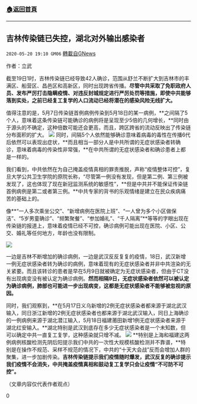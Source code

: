 ###  [:house:返回首頁](https://github.com/ourhimalayas/txt)
---

## 吉林传染链已失控，湖北对外输出感染者
`2020-05-20 19:10 GM06` [轉載自GNews](https://gnews.org/zh-hant/208391/)

作者：立武

截至19日1时，吉林传染链已经导致42人确诊，范围从舒兰不断扩大到吉林市的丰满区、船营区、昌邑区和高新区，同时出现跨省传播。**尽管中共采取了免职政府人员、发布严厉打击隐瞒疫情、对违反封城规定进行严厉处罚等措施，即使中共能够落到实处，之前已经复工复学的人口流动已经将潜在的感染风险无线扩大。**

值得注意的是，5月7日传染链首例病例传染到5月18日的某一病例，**之间隔了5个人，意味着这条传染链可能确诊的病例将是呈现至少5倍的几何增长，**同时由于源头的不确定，这种倍数可能还会更高，而且，跨区跨省的流动反映出了传染链分布面积的扩大。
![](https://s3.amazonaws.com/gnews-media-offload/wp-content/uploads/2020/05/20183952/6-21-2.jpg)
同时，间隔5个人依然能够确诊意味着病毒的毒性在传播6代后依然可以表现出症状，**而且相当一部分人是中共所谓的无症状感染者转确诊，意味着病毒的传染性非常强，**在中共所谓的无症状感染者和确诊患者上都是一样的。

我们看到，中共依然在为自己掩盖疫情真相的罪责推脱，声称“疫情整体可控”，复旦大学公共卫生学院的原院长称，“尽管第一例没有发现，但是第二例、第三例被发现了，这也体现了现在新冠监测系统的敏感性”，**但是中共并不能保证传染链首例病例是第二或者第三例。**中共专家的背书的乐观情绪是建立在民众疾病痛苦的基础上的。

像**“一人多次乘坐公交”、“新增病例在医院上班”、“一人曾为多个小区做保洁”、“5岁男童确诊”、“频繁聚餐”、“参加婚礼”、“千人隔离”**等等的字眼出现在传染链的报道上，意味着疫情已经不可控，确诊病例可能出现在医院、小区、公交、婚礼等任何地方，年龄也没有限制。

![](https://s3.amazonaws.com/gnews-media-offload/wp-content/uploads/2020/05/20184215/8-9.png)

一边是吉林不断增加的确诊病例，一边是武汉反反复复的疫情，18日，武汉新增一例无症状感染者转为确诊的病例，意味着现有的无症状感染者并非中共渲染的无关紧要。而且该转诊的患者是早在5月9日就被确定为无症状感染者，但由于CT没有出现病变没有被认定为确诊病例。**然而相隔****9****日，无症状感染者依然可以被认定为确诊病例，肺部也可能进一步出现病变，这都是无症状感染者不能够被忽视的原因。**

同时，我们观察到，**在5月17日义乌新增的2例无症状感染者都来源于湖北武汉输入，同日浙江新增的2例无症状感染者也都来源于湖北武汉输入，同日上海确诊的一例病例来源于湖北潜江输入，5月18日福建莆田新增1例无症状感染者来源于湖北红安输入。**湖北特别是武汉到底存在多少无症状感染者是一个未知数，但可以确定中共一直复工复学，这种感染就只增不减。
![](https://s3.amazonaws.com/gnews-media-offload/wp-content/uploads/2020/05/20184319/8-9-2.png)
**特别是上海和福建这两例病例核酸检测先阴后阳提示我们中共的一次性大规模核酸检测并不靠谱，**特别是在操作不规范、采样不规范的情况下，中共的“十天大会战”反而会增加人群的聚集，进一步加剧传染。**吉林传染链提示我们疫情随时爆发，武汉反复的确诊提示我们疫情不会消失，中共掩盖疫情真相和鼓动复工复学只会让疫情“不可防不可控”。**

（文章内容仅代表作者观点）

0

